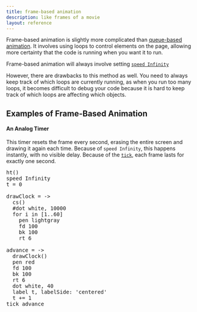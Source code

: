 ```yaml
---
title: frame-based animation
description: like frames of a movie
layout: reference
---
```


Frame-based animation is slightly more complicated than [queue-based animation](qanimation.html). It involves using loops to control elements on the page, allowing more certainty that the code is running when you want it to run. 

Frame-based animation will always involve setting [`speed Infinity`](speed.html)

However, there are drawbacks to this method as well. You need to always keep track of which loops are currently running, as when you run too many loops, it becomes difficult to debug your code because it is hard to keep track of which loops are affecting which objects. 

## Examples of Frame-Based Animation

#### An Analog Timer

This timer resets the frame every second, erasing the entire screen and drawing it again each time. Because of `speed Infinity`, this happens instantly, with no visible delay. Because of the [`tick`](tick.html), each frame lasts for exactly one second. 

<pre class="examp">
ht()
speed Infinity
t = 0

drawClock = ->
  cs()
  #dot white, 10000
  for i in [1..60]
    pen lightgray
    fd 100
    bk 100
    rt 6

advance = ->
  drawClock()
  pen red
  fd 100
  bk 100
  rt 6
  dot white, 40
  label t, labelSide: 'centered'
  t += 1
tick advance
</pre>

<script type="figure" height=220px width=220px>
ht()
speed Infinity
t = 0

drawClock = ->
  cs()
  #dot white, 10000
  for i in [1..60]
    pen lightgray
    fd 100
    bk 100
    rt 6

advance = ->
  drawClock()
  pen red
  fd 100
  bk 100
  rt 6
  dot white, 40
  label t, labelSide: 'centered'
  t += 1
tick advance
</script>
